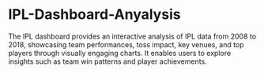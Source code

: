 # IPL-Dashboard-Anyalysis
The IPL dashboard provides an interactive analysis of IPL data from 2008 to 2018, showcasing team performances, toss impact, key venues, and top players through visually engaging charts. It enables users to explore insights such as team win patterns and player achievements.
